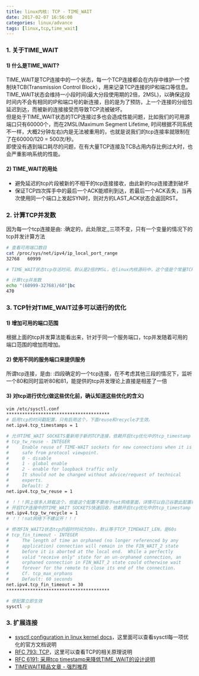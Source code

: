 ```yaml
---
title: linux内核: TCP - TIME_WAIT
date: 2017-02-07 16:56:00
categories: linux/advance
tags: [linux,tcp,time_wait]
---
```


### 1. 关于TIME_WAIT
#### 1) 什么是TIME_WAIT?
TIME_WAIT是TCP连接中的一个状态，每一个TCP连接都会在内存中维护一个控制块TCB(Transmission Control Block），用来记录TCP连接的IP和端口等信息。TIME_WAIT状态会维持一小段时间(最大分段使用期的2倍，2MSL)，以确保这段时间内不会有相同的IP和端口号的新连接，目的是为了预防，上一个连接的分组包延迟到达，而被新的连接接受而导致TCP流被破坏。  
但是处于TIME_WAIT状态的TCP连接过多也会造成性能问题，比如我们的可用源端口只有60000个，而在2MSL(Maximum Segment Lifetime, 时间根据不同系统不一样，大概2分钟左右)内是无法被重用的，也就是说我们的tcp连接率就限制在了在60000/120 = 500次/秒。  
即使没有遇到端口耗尽的问题，在有大量TCP连接及TCB占用内存比例过大时，也会严重影响系统的性能。  

#### 2) TIME_WAIT的用处
- 避免延迟的tcp片段被新的不相干的tcp连接接收，由此新的tcp连接遭到破坏
- 保证TCP四次挥手中的最后一个ACK能顺利到达，若最后一个ACK丢失，当再次使用同一个端口上发起SYN时，则对方的LAST_ACK状态会返回RST。


### 2. 计算TCP并发数
因为每一个tcp连接是由<local-ip>:<local-port> <remote-ip>:<remote-port>确定的，此处限定<local-ip>,<remote-ip>,<remote-port>三项不变，只有<local-port>一个变量的情况下的tcp并发计算方法

``` bash
# 查看可用端口数目
cat /proc/sys/net/ipv4/ip_local_port_range
32768	60999

# TIME_WAIT状态tcp存活时间，默认是2倍的MSL，在linux内核源码中，这个值是个常量TCP_TIMEWAIT_LEN=60s，是不可以改变的。

# 计算tcp并发数
echo "(60999-32768)/60"|bc
470
```


### 3. TCP针对TIME_WAIT过多可以进行的优化
#### 1) 增加可用的端口范围
根据上面的tcp并发算法能看出来，针对于同一个服务端口，tcp并发随着可用的端口范围的增加而增加。

#### 2) 使用不同的服务端口来提供服务
所谓tcp连接，是由<local-ip>:<local-port> <remote-ip>:<remote-port>四段确定的一个tcp连接，在不考虑其他三段的情况下，监听一个80和同时监听80和81，能提供的tcp并发理论上直接是相差了一倍

#### 3) 对tcp进行优化(做这些优化前，确认知道这些优化的含义)
``` bash
vim /etc/sysctl.conf
***************************************
# 启用tcp的时间戳配置，只有启用这个，下面reuse和recycle才生效。
net.ipv4.tcp_timestamps = 1

# 允许TIME_WAIT SOCKETS重新用于新的TCP连接，依赖开启tcp优化中的tcp_timestamp
# tcp_tw_reuse - INTEGER
# 	  Enable reuse of TIME-WAIT sockets for new connections when it is
# 	  safe from protocol viewpoint.
# 	  0 - disable
# 	  1 - global enable
# 	  2 - enable for loopback traffic only
# 	  It should not be changed without advice/request of technical
# 	  experts.
# 	  Default: 2
net.ipv4.tcp_tw_reuse = 1

# ！！！网上很多人转载这个，但是这个配置不要用于nat网络里面，详情可以自己谷歌此配置和nat关键字！！！
# 开启TCP连接中的TIME_WAIT SOCKETS快速回收，依赖开启tcp优化中的tcp_timestamp
net.ipv4.tcp_tw_recycle = 1
# ！！！nat网络下不建议开！！！

# 修改FIN_WAIT2状态tcp的超时时间为30s，默认等于TCP_TIMEWAIT_LEN，是60s
# tcp_fin_timeout - INTEGER
# 	  The length of time an orphaned (no longer referenced by any
# 	  application) connection will remain in the FIN_WAIT_2 state
# 	  before it is aborted at the local end.  While a perfectly
# 	  valid "receive only" state for an un-orphaned connection, an
# 	  orphaned connection in FIN_WAIT_2 state could otherwise wait
# 	  forever for the remote to close its end of the connection.
# 	  Cf. tcp_max_orphans
# 	  Default: 60 seconds
net.ipv4.tcp_fin_timeout = 30
***************************************

# 使配置立即生效
sysctl -p
```


### 3. 扩展连接
- [sysctl configuration in linux kernel docs](https://www.kernel.org/doc/Documentation/networking/ip-sysctl.txt)，这里面可以查看sysctl每一项优化的官方文档说明
- [RFC 793: TCP](https://tools.ietf.org/html/rfc793)，这里可以查看TCP的相关原理说明
- [RFC 6191: 采用tcp timestamp来降低TIME_WAIT的设计说明](https://tools.ietf.org/html/rfc6191#page-3)
- [TIMEWAIT精品文章 - 强烈推荐](https://vincent.bernat.ch/en/blog/2014-tcp-time-wait-state-linux#fn-outgoing)